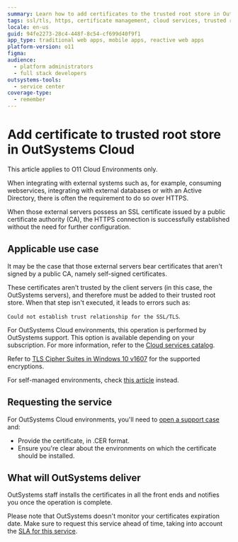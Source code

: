 ```yaml
---
summary: Learn how to add certificates to the trusted root store in OutSystems 11 (O11) Cloud environments to ensure secure HTTPS connections with external systems.
tags: ssl/tls, https, certificate management, cloud services, trusted root store
locale: en-us
guid: 94fe2273-28c4-448f-8c54-cf699d40f9f1
app_type: traditional web apps, mobile apps, reactive web apps
platform-version: o11
figma:
audience:
  - platform administrators
  - full stack developers
outsystems-tools:
  - service center
coverage-type:
  - remember
---
```


# Add certificate to trusted root store in OutSystems Cloud

<div class="warning" markdown="1">
    
This article applies to O11 Cloud Environments only.
 
</div>


When integrating with external systems such as, for example, consuming webservices, integrating with external databases or with an Active Directory, there is often the requirement to do so over HTTPS.

When those external servers possess an SSL certificate issued by a public certificate authority (CA), the HTTPS connection is successfully established without the need for further configuration. 

## Applicable use case

It may be the case that those external servers bear certificates that aren't signed by a public CA, namely self-signed certificates.

These certificates aren't trusted by the client servers (in this case, the OutSystems servers), and therefore must be added to their trusted root store. When that step isn't executed, it leads to errors such as:

`Could not establish trust relationship for the SSL/TLS`.

For OutSystems Cloud environments, this operation is performed by OutSystems support. This option is available depending on your subscription. For more information, refer to the [Cloud services catalog](https://success.outsystems.com/Support/Enterprise_Customers/OutSystems_Support/Cloud_services_catalog).

Refer to [TLS Cipher Suites in Windows 10 v1607](https://learn.microsoft.com/en-us/windows/win32/secauthn/tls-cipher-suites-in-windows-10-v1607) for the supported encryptions. 

<div class="info" markdown="1">

For self-managed environments, check [this article](https://success.outsystems.com/Support/Enterprise_Customers/Installation/Add_self_signed_certificate_to_trusted_root_store_on_OutSystems) instead.

</div>

## Requesting the service

For OutSystems Cloud environments, you'll need to [open a support case](https://www.outsystems.com/goto/submit-support-case) and:

* Provide the certificate, in .CER format.
* Ensure you're clear about the environments on which the certificate should be installed.

## What will OutSystems deliver

OutSystems staff installs the certificates in all the front ends and notifies you once the operation is complete.

Please note that OutSystems doesn't monitor your certificates expiration date. Make sure to request this service ahead of time,  taking into account the [SLA for this service](https://success.outsystems.com/Support/Enterprise_Customers/OutSystems_Support/Cloud_services_catalog).
